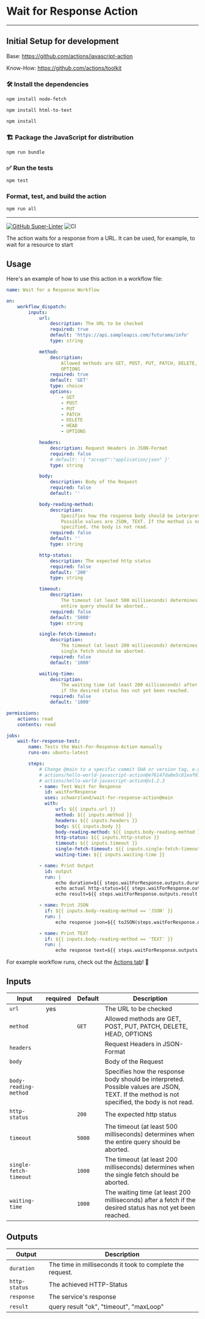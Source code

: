 # Wait for Response Action

---

## Initial Setup for development

Base: <https://github.com/actions/javascript-action>

Know-How: <https://github.com/actions/toolkit>

### 🛠️ Install the dependencies

```bash
npm install node-fetch

npm install html-to-text

npm install
```

### 🏗️ Package the JavaScript for distribution

```bash
npm run bundle
```

### ✅ Run the tests

```bash
npm test
```

### Format, test, and build the action

```bash
npm run all
```

---

[![GitHub Super-Linter](https://github.com/actions/hello-world-javascript-action/actions/workflows/linter.yml/badge.svg)](https://github.com/super-linter/super-linter)
![CI](https://github.com/actions/hello-world-javascript-action/actions/workflows/ci.yml/badge.svg)

The action waits for a response from a URL. It can be used, for example, to wait
for a resource to start

## Usage

Here's an example of how to use this action in a workflow file:

```yaml
name: Wait for a Response Workflow

on:
    workflow_dispatch:
        inputs:
            url:
                description: The URL to be checked
                required: true
                default: 'https://api.sampleapis.com/futurama/info'
                type: string

            method:
                description:
                    Allowed methods are GET, POST, PUT, PATCH, DELETE, HEAD,
                    OPTIONS
                required: true
                default: 'GET'
                type: choice
                options:
                    - GET
                    - POST
                    - PUT
                    - PATCH
                    - DELETE
                    - HEAD
                    - OPTIONS

            headers:
                description: Request Headers in JSON-Format
                required: false
                # default: '{ "accept":"application/json" }'
                type: string

            body:
                description: Body of the Request
                required: false
                default: ''

            body-reading-method:
                description:
                    Specifies how the response body should be interpreted.
                    Possible values are JSON, TEXT. If the method is not
                    specified, the body is not read.
                required: false
                default: ''
                type: string

            http-status:
                description: The expected http status
                required: false
                default: '200'
                type: string

            timeout:
                description:
                    The timeout (at least 500 milliseconds) determines when the
                    entire query should be aborted..
                required: false
                default: '5000'
                type: string

            single-fetch-timeout:
                description:
                    The timeout (at least 200 milliseconds) determines when the
                    single fetch should be aborted.
                required: false
                default: '1000'

            waiting-time:
                description:
                    The waiting time (at least 200 milliseconds) after a fetch
                    if the desired status has not yet been reached.
                required: false
                default: '1000'

permissions:
    actions: read
    contents: read

jobs:
    wait-for-response-test:
        name: Tests the Wait-For-Response-Action manually
        runs-on: ubuntu-latest

        steps:
            # Change @main to a specific commit SHA or version tag, e.g.:
            # actions/hello-world-javascript-action@e76147da8e5c81eaf017dede5645551d4b94427b
            # actions/hello-world-javascript-action@v1.2.3
            - name: Test Wait for Response
              id: waitForResponse
              uses: schwarzland/wait-for-response-action@main
              with:
                  url: ${{ inputs.url }}
                  method: ${{ inputs.method }}
                  headers: ${{ inputs.headers }}
                  body: ${{ inputs.body }}
                  body-reading-method: ${{ inputs.body-reading-method }}
                  http-status: ${{ inputs.http-status }}
                  timeout: ${{ inputs.timeout }}
                  single-fetch-timeout: ${{ inputs.single-fetch-timeout }}
                  waiting-time: ${{ inputs.waiting-time }}

            - name: Print Output
              id: output
              run: |
                  echo duration=${{ steps.waitForResponse.outputs.duration }}
                  echo actual http-status=${{ steps.waitForResponse.outputs.http-status }}
                  echo result=${{ steps.waitForResponse.outputs.result }}

            - name: Print JSON
              if: ${{ inputs.body-reading-method == 'JSON' }}
              run: |
                  echo response json=${{ toJSON(steps.waitForResponse.outputs.response) }}

            - name: Print TEXT
              if: ${{ inputs.body-reading-method == 'TEXT' }}
              run: |
                  echo response text=${{ steps.waitForResponse.outputs.response }}
```

For example workflow runs, check out the
[Actions tab](https://github.com/actions/hello-world-javascript-action/actions)!
🚀

## Inputs

| Input                  | required | Default | Description                                                                                                                                  |
| ---------------------- | -------- | ------- | -------------------------------------------------------------------------------------------------------------------------------------------- |
| `url`                  | yes      |         | The URL to be checked                                                                                                                        |
| `method`               |          | `GET`   | Allowed methods are GET, POST, PUT, PATCH, DELETE, HEAD, OPTIONS                                                                             |
| `headers`              |          |         | Request Headers in JSON-Format                                                                                                               |
| `body`                 |          |         | Body of the Request                                                                                                                          |
| `body-reading-method`  |          |         | Specifies how the response body should be interpreted. Possible values are JSON, TEXT. If the method is not specified, the body is not read. |
| `http-status`          |          | `200`   | The expected http status                                                                                                                     |
| `timeout`              |          | `5000`  | The timeout (at least 500 milliseconds) determines when the entire query should be aborted.                                                  |
| `single-fetch-timeout` |          | `1000`  | The timeout (at least 200 milliseconds) determines when the single fetch should be aborted.                                                  |
| `waiting-time`         |          | `1000`  | The waiting time (at least 200 milliseconds) after a fetch if the desired status has not yet been reached.                                   |

## Outputs

| Output        | Description                                               |
| ------------- | --------------------------------------------------------- |
| `duration`    | The time in milliseconds it took to complete the request. |
| `http-status` | The achieved HTTP-Status                                  |
| `response`    | The service's response                                    |
| `result`      | query result "ok", "timeout", "maxLoop"                   |
